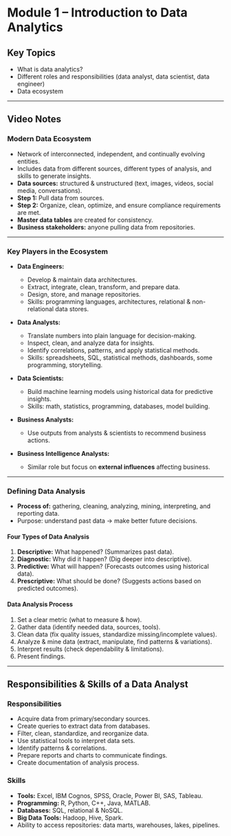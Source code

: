 # Module 1 – Introduction to Data Analytics

## Key Topics
- What is data analytics?
- Different roles and responsibilities (data analyst, data scientist, data engineer)
- Data ecosystem

---

## Video Notes

### Modern Data Ecosystem
- Network of interconnected, independent, and continually evolving entities.
- Includes data from different sources, different types of analysis, and skills to generate insights.  
- **Data sources:** structured & unstructured (text, images, videos, social media, conversations).  
- **Step 1:** Pull data from sources.  
- **Step 2:** Organize, clean, optimize, and ensure compliance requirements are met.  
- **Master data tables** are created for consistency.  
- **Business stakeholders:** anyone pulling data from repositories.

---

### Key Players in the Ecosystem
- **Data Engineers:**  
  - Develop & maintain data architectures.  
  - Extract, integrate, clean, transform, and prepare data.  
  - Design, store, and manage repositories.  
  - Skills: programming languages, architectures, relational & non-relational data stores.  

- **Data Analysts:**  
  - Translate numbers into plain language for decision-making.  
  - Inspect, clean, and analyze data for insights.  
  - Identify correlations, patterns, and apply statistical methods.  
  - Skills: spreadsheets, SQL, statistical methods, dashboards, some programming, storytelling.  

- **Data Scientists:**  
  - Build machine learning models using historical data for predictive insights.  
  - Skills: math, statistics, programming, databases, model building.  

- **Business Analysts:**  
  - Use outputs from analysts & scientists to recommend business actions.  

- **Business Intelligence Analysts:**  
  - Similar role but focus on **external influences** affecting business.  

---

### Defining Data Analysis
- **Process of:** gathering, cleaning, analyzing, mining, interpreting, and reporting data.  
- Purpose: understand past data → make better future decisions.

#### Four Types of Data Analysis
1. **Descriptive:** What happened? (Summarizes past data).  
2. **Diagnostic:** Why did it happen? (Dig deeper into descriptive).  
3. **Predictive:** What will happen? (Forecasts outcomes using historical data).  
4. **Prescriptive:** What should be done? (Suggests actions based on predicted outcomes).  

#### Data Analysis Process
1. Set a clear metric (what to measure & how).  
2. Gather data (identify needed data, sources, tools).  
3. Clean data (fix quality issues, standardize missing/incomplete values).  
4. Analyze & mine data (extract, manipulate, find patterns & variations).  
5. Interpret results (check dependability & limitations).  
6. Present findings.  

---

## Responsibilities & Skills of a Data Analyst

### Responsibilities
- Acquire data from primary/secondary sources.  
- Create queries to extract data from databases.  
- Filter, clean, standardize, and reorganize data.  
- Use statistical tools to interpret data sets.  
- Identify patterns & correlations.  
- Prepare reports and charts to communicate findings.  
- Create documentation of analysis process.  

### Skills
- **Tools:** Excel, IBM Cognos, SPSS, Oracle, Power BI, SAS, Tableau.  
- **Programming:** R, Python, C++, Java, MATLAB.  
- **Databases:** SQL, relational & NoSQL.  
- **Big Data Tools:** Hadoop, Hive, Spark.  
- Ability to access repositories: data marts, warehouses, lakes, pipelines.  
